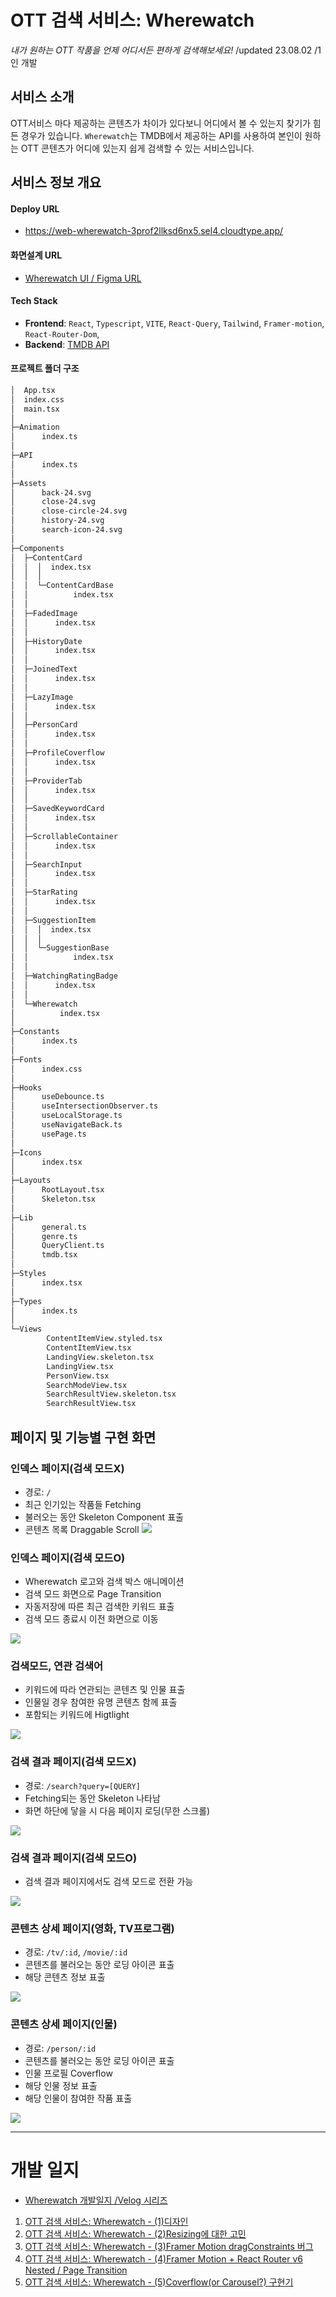 # OTT 검색 서비스: Wherewatch
*내가 원하는 OTT 작품을 언제 어디서든 편하게 검색해보세요!*
/updated 23.08.02
/1인 개발

## 서비스 소개
OTT서비스 마다 제공하는 콘텐츠가 차이가 있다보니 어디에서 볼 수 있는지 찾기가 힘든 경우가 있습니다. `Wherewatch`는 TMDB에서 제공하는 API를 사용하여 본인이 원하는 OTT 콘텐츠가 어디에 있는지 쉽게 검색할 수 있는 서비스입니다.

## 서비스 정보 개요

#### Deploy URL
- https://web-wherewatch-3prof2llksd6nx5.sel4.cloudtype.app/

#### 화면설계 URL
- [Wherewatch UI / Figma URL](https://www.figma.com/file/My6S2nDJSUg0MB8AffCyem/Wherewatch-v2?type=design&node-id=0%3A1&mode=design&t=DjYF73dVE9Q9ZTbR-1)

#### Tech Stack
- **Frontend**: `React`, `Typescript`, `VITE`, `React-Query`, `Tailwind`, `Framer-motion`, `React-Router-Dom`, 
- **Backend**: [TMDB API](https://developer.themoviedb.org/docs)

#### 프로젝트 폴더 구조
```bash
│  App.tsx
│  index.css
│  main.tsx
│
├─Animation
│      index.ts
│
├─API
│      index.ts
│
├─Assets
│      back-24.svg
│      close-24.svg
│      close-circle-24.svg
│      history-24.svg
│      search-icon-24.svg
│
├─Components
│  ├─ContentCard
│  │  │  index.tsx
│  │  │
│  │  └─ContentCardBase
│  │          index.tsx
│  │
│  ├─FadedImage
│  │      index.tsx
│  │
│  ├─HistoryDate
│  │      index.tsx
│  │
│  ├─JoinedText
│  │      index.tsx
│  │
│  ├─LazyImage
│  │      index.tsx
│  │
│  ├─PersonCard
│  │      index.tsx
│  │
│  ├─ProfileCoverflow
│  │      index.tsx
│  │
│  ├─ProviderTab
│  │      index.tsx
│  │
│  ├─SavedKeywordCard
│  │      index.tsx
│  │
│  ├─ScrollableContainer
│  │      index.tsx
│  │
│  ├─SearchInput
│  │      index.tsx
│  │
│  ├─StarRating
│  │      index.tsx
│  │
│  ├─SuggestionItem
│  │  │  index.tsx
│  │  │
│  │  └─SuggestionBase
│  │          index.tsx
│  │
│  ├─WatchingRatingBadge
│  │      index.tsx
│  │
│  └─Wherewatch
│          index.tsx
│
├─Constants
│      index.ts
│
├─Fonts
│      index.css
│
├─Hooks
│      useDebounce.ts
│      useIntersectionObserver.ts
│      useLocalStorage.ts
│      useNavigateBack.ts
│      usePage.ts
│
├─Icons
│      index.tsx
│
├─Layouts
│      RootLayout.tsx
│      Skeleton.tsx
│
├─Lib
│      general.ts
│      genre.ts
│      QueryClient.ts
│      tmdb.tsx
│
├─Styles
│      index.tsx
│
├─Types
│      index.ts
│
└─Views
        ContentItemView.styled.tsx
        ContentItemView.tsx
        LandingView.skeleton.tsx
        LandingView.tsx
        PersonView.tsx
        SearchModeView.tsx
        SearchResultView.skeleton.tsx
        SearchResultView.tsx
```


## 페이지 및 기능별 구현 화면

### 인덱스 페이지(검색 모드X)
- 경로: `/`
- 최근 인기있는 작품들 Fetching
- 불러오는 동안 Skeleton Component 표출
- 콘텐츠 목록 Draggable Scroll
![](https://velog.velcdn.com/images/sangpok/post/fffcbb39-ac4b-4afe-9921-e1b863c0fd15/image.gif)

### 인덱스 페이지(검색 모드O)
- Wherewatch 로고와 검색 박스 애니메이션
- 검색 모드 화면으로 Page Transition
- 자동저장에 따른 최근 검색한 키워드 표출
- 검색 모드 종료시 이전 화면으로 이동

![](https://velog.velcdn.com/images/sangpok/post/bd2f3e8b-d5ed-48bd-ae80-a31075665977/image.gif)

### 검색모드, 연관 검색어
- 키워드에 따라 연관되는 콘텐츠 및 인물 표출
- 인물일 경우 참여한 유명 콘텐츠 함께 표출
- 포함되는 키워드에 Higtlight

![](https://velog.velcdn.com/images/sangpok/post/c0b1fb0f-dcfb-4cc9-938f-9a2a0f44df11/image.gif)

### 검색 결과 페이지(검색 모드X)
- 경로: `/search?query=[QUERY]`
- Fetching되는 동안 Skeleton 나타남
- 화면 하단에 닿을 시 다음 페이지 로딩(무한 스크롤)

![](https://velog.velcdn.com/images/sangpok/post/6ea39406-4f83-4dc6-9c65-7eeaeba3e821/image.gif)

### 검색 결과 페이지(검색 모드O)
- 검색 결과 페이지에서도 검색 모드로 전환 가능

![](https://velog.velcdn.com/images/sangpok/post/118b6d5d-8868-4681-ab39-c306932523d4/image.gif)

### 콘텐츠 상세 페이지(영화, TV프로그램)
- 경로: `/tv/:id`, `/movie/:id`
- 콘텐츠를 불러오는 동안 로딩 아이콘 표출
- 해당 콘텐츠 정보 표출

![](https://velog.velcdn.com/images/sangpok/post/807ee755-88de-4254-b6e4-d37baa6abd9c/image.gif)

### 콘텐츠 상세 페이지(인물)
- 경로: `/person/:id`
- 콘텐츠를 불러오는 동안 로딩 아이콘 표출
- 인물 프로필 Coverflow
- 해당 인물 정보 표출
- 해당 인물이 참여한 작품 표출

![](https://velog.velcdn.com/images/sangpok/post/c8acbe08-2930-4626-9cb3-282caeb9d77c/image.gif)

---

# 개발 일지
- [Wherewatch 개발일지 /Velog 시리즈](https://velog.io/@sangpok/series/Wherewatch-%EA%B0%9C%EB%B0%9C%EC%9D%BC%EC%A7%80)
1. [OTT 검색 서비스: Wherewatch - (1)디자인](https://velog.io/@sangpok/OTT-%EA%B2%80%EC%83%89-%EC%84%9C%EB%B9%84%EC%8A%A4-Wherewatch-1%EB%94%94%EC%9E%90%EC%9D%B8)
2. [OTT 검색 서비스: Wherewatch - (2)Resizing에 대한 고민](https://velog.io/@sangpok/OTT-%EA%B2%80%EC%83%89-%EC%84%9C%EB%B9%84%EC%8A%A4-Wherewatch-2-%EA%B5%AC%EC%A1%B0-%EC%84%A4%EA%B3%84)
3. [OTT 검색 서비스: Wherewatch - (3)Framer Motion dragConstraints 버그](https://velog.io/@sangpok/Framer-Motion-dragConstraints-%EB%B2%84%EA%B7%B8)
4. [OTT 검색 서비스: Wherewatch - (4)Framer Motion + React Router v6 Nested / Page Transition](https://velog.io/@sangpok/OTT-%EA%B2%80%EC%83%89-%EC%84%9C%EB%B9%84%EC%8A%A4-Wherewatch-4-Framer-Motion-React-Router-v6-Nested-Page-Transition)
5. [OTT 검색 서비스: Wherewatch - (5)Coverflow(or Carousel?) 구현기](https://velog.io/@sangpok/OTT-%EA%B2%80%EC%83%89-%EC%84%9C%EB%B9%84%EC%8A%A4-Wherewatch-4Coverflowor-Carousel-%EA%B5%AC%ED%98%84%EA%B8%B0)
